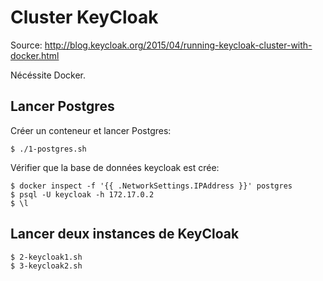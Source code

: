 # Cluster KeyCloak

Source: http://blog.keycloak.org/2015/04/running-keycloak-cluster-with-docker.html

Nécéssite Docker.

## Lancer Postgres

Créer un conteneur et lancer Postgres:

    $ ./1-postgres.sh
    
Vérifier que la base de données keycloak est crée:    
    
    $ docker inspect -f '{{ .NetworkSettings.IPAddress }}' postgres
    $ psql -U keycloak -h 172.17.0.2  
    $ \l
    
## Lancer deux instances de KeyCloak

    $ 2-keycloak1.sh
    $ 3-keycloak2.sh

    